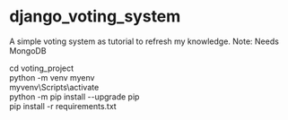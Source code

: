 # django_voting_system
A simple voting system as tutorial to refresh my knowledge.
Note: Needs MongoDB

cd voting_project <br>
python -m venv myenv <br>
myvenv\Scripts\activate <br>
python -m pip install --upgrade pip <br>
pip install -r requirements.txt <br>
 <br>
